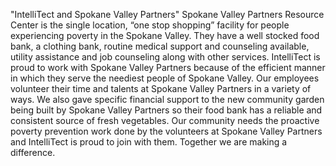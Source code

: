 

 "IntelliTect and Spokane Valley Partners" Spokane Valley Partners Resource Center is the single location, “one stop shopping” facility for people experiencing poverty in the Spokane Valley. They have a well stocked food bank, a clothing bank, routine medical support and counseling available, utility assistance and job counseling along with other services. IntelliTect is proud to work with Spokane Valley Partners because of the efficient manner in which they serve the neediest people of Spokane Valley. Our employees volunteer their time and talents at Spokane Valley Partners in a variety of ways. We also gave specific financial support to the new community garden being built by Spokane Valley Partners so their food bank has a reliable and consistent source of fresh vegetables. Our community needs the proactive poverty prevention work done by the volunteers at Spokane Valley Partners and IntelliTect is proud to join with them. Together we are making a difference.
